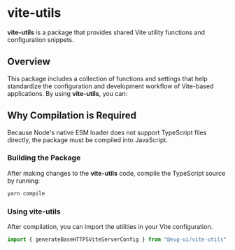 # vite-utils

**vite-utils** is a package that provides shared Vite utility functions and
configuration snippets.

## Overview

This package includes a collection of functions and settings that help
standardize the configuration and development workflow of Vite-based
applications. By using **vite-utils**, you can:

## Why Compilation is Required

Because Node's native ESM loader does not support TypeScript files directly, the
package must be compiled into JavaScript.

### Building the Package

After making changes to the **vite-utils** code, compile the TypeScript source
by running:

```bash
yarn compile
```

### Using vite-utils

After compilation, you can import the utilities in your Vite configuration.

```ts
import { generateBaseHTTPSViteServerConfig } from "@evg-ui/vite-utils";
```
